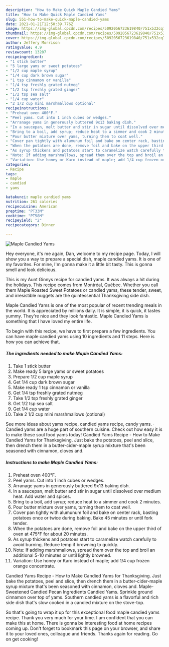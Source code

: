 ```yaml
---
description: "How to Make Quick Maple Candied Yams"
title: "How to Make Quick Maple Candied Yams"
slug: 551-how-to-make-quick-maple-candied-yams
date: 2021-01-21T12:50:39.776Z
image: https://img-global.cpcdn.com/recipes/5092056723619840/751x532cq70/maple-candied-yams-recipe-main-photo.jpg
thumbnail: https://img-global.cpcdn.com/recipes/5092056723619840/751x532cq70/maple-candied-yams-recipe-main-photo.jpg
cover: https://img-global.cpcdn.com/recipes/5092056723619840/751x532cq70/maple-candied-yams-recipe-main-photo.jpg
author: Jeffery Morrison
ratingvalue: 4.9
reviewcount: 13207
recipeingredient:
- "1 stick butter"
- "5 large yams or sweet potatoes"
- "1/2 cup maple syrup"
- "1/4 cup dark brown sugar"
- "1 tsp cinnamon or vanilla"
- "1/4 tsp freshly grated nutmeg"
- "1/2 tsp freshly grated ginger"
- "1/2 tsp sea salt"
- "1/4 cup water"
- "2 1/2 cup mini marshmallows optional"
recipeinstructions:
- "Preheat oven 400°F."
- "Peel yams. Cut into 1 inch cubes or wedges."
- "Arranage yams in generously buttered 9x13 baking dish."
- "In a saucepan, melt butter and stir in sugar until dissolved over medium heat. Add water and spices."
- "Bring to a boil, add syrup; reduce heat to a simmer and cook 2 minutes."
- "Pour butter mixture over yams, turning them to coat well."
- "Cover pan tightly with alumunum foil and bake on center rack, basting potatoes once or twice during baking. Bake 45 minutes or until fork tender."
- "When the potatoes are done, remove foil and bake on the upper third of oven at 475°F for about 20 minutes."
- "As syrup thickens and potatoes start to caramelize watch carefully to avoid burning. Reduce temp if browning to quickly."
- "Note: If adding marshmallows, spread them over the top and broil an additional 5-10 minutes or until lightly browned."
- "Variation: Use honey or Karo instead of maple; add 1/4 cup frozen orange concentrate."
categories:
- Recipe
tags:
- maple
- candied
- yams

katakunci: maple candied yams 
nutrition: 261 calories
recipecuisine: American
preptime: "PT33M"
cooktime: "PT58M"
recipeyield: "2"
recipecategory: Dinner

---
```



![Maple Candied Yams](https://img-global.cpcdn.com/recipes/5092056723619840/751x532cq70/maple-candied-yams-recipe-main-photo.jpg)

Hey everyone, it's me again, Dan, welcome to my recipe page. Today, I will show you a way to prepare a special dish, maple candied yams. It is one of my favorites. For mine, I'm gonna make it a little bit tasty. This is gonna smell and look delicious.

This is my Aunt Ginnys recipe for candied yams. It was always a hit during the holidays. This recipe comes from Montréal, Québec. Whether you call them Maple Roasted Sweet Potatoes or candied yams, these tender, sweet, and irresistible nuggets are the quintessential Thanksgiving side dish.

Maple Candied Yams is one of the most popular of recent trending meals in the world. It is appreciated by millions daily. It is simple, it is quick, it tastes yummy. They're nice and they look fantastic. Maple Candied Yams is something that I have loved my entire life.


To begin with this recipe, we have to first prepare a few ingredients. You can have maple candied yams using 10 ingredients and 11 steps. Here is how you can achieve that.

<!--inarticleads1-->

##### The ingredients needed to make Maple Candied Yams:

1. Take 1 stick butter
1. Make ready 5 large yams or sweet potatoes
1. Prepare 1/2 cup maple syrup
1. Get 1/4 cup dark brown sugar
1. Make ready 1 tsp cinnamon or vanilla
1. Get 1/4 tsp freshly grated nutmeg
1. Take 1/2 tsp freshly grated ginger
1. Get 1/2 tsp sea salt
1. Get 1/4 cup water
1. Take 2 1/2 cup mini marshmallows (optional)


See more ideas about yams recipe, candied yams recipe, candy yams. · Candied yams are a huge part of southern cuisine. Check out how easy it is to make these soul food yams today! Candied Yams Recipe - How to Make Candied Yams for Thanksgiving. Just bake the potatoes, peel and slice, then drench them in a butter-cider-maple syrup mixture that&#39;s been seasoned with cinnamon, cloves and. 

<!--inarticleads2-->

##### Instructions to make Maple Candied Yams:

1. Preheat oven 400°F.
1. Peel yams. Cut into 1 inch cubes or wedges.
1. Arranage yams in generously buttered 9x13 baking dish.
1. In a saucepan, melt butter and stir in sugar until dissolved over medium heat. Add water and spices.
1. Bring to a boil, add syrup; reduce heat to a simmer and cook 2 minutes.
1. Pour butter mixture over yams, turning them to coat well.
1. Cover pan tightly with alumunum foil and bake on center rack, basting potatoes once or twice during baking. Bake 45 minutes or until fork tender.
1. When the potatoes are done, remove foil and bake on the upper third of oven at 475°F for about 20 minutes.
1. As syrup thickens and potatoes start to caramelize watch carefully to avoid burning. Reduce temp if browning to quickly.
1. Note: If adding marshmallows, spread them over the top and broil an additional 5-10 minutes or until lightly browned.
1. Variation: Use honey or Karo instead of maple; add 1/4 cup frozen orange concentrate.


Candied Yams Recipe - How to Make Candied Yams for Thanksgiving. Just bake the potatoes, peel and slice, then drench them in a butter-cider-maple syrup mixture that&#39;s been seasoned with cinnamon, cloves and. Maple-Sweetened Candied Pecan Ingredients Candied Yams. Sprinkle ground cinnamon over top of yams. Southern candied yams is a flavorful and rich side dish that&#39;s slow cooked in a candied mixture on the stove-top. 

So that's going to wrap it up for this exceptional food maple candied yams recipe. Thank you very much for your time. I am confident that you can make this at home. There is gonna be interesting food at home recipes coming up. Don't forget to bookmark this page on your browser, and share it to your loved ones, colleague and friends. Thanks again for reading. Go on get cooking!

